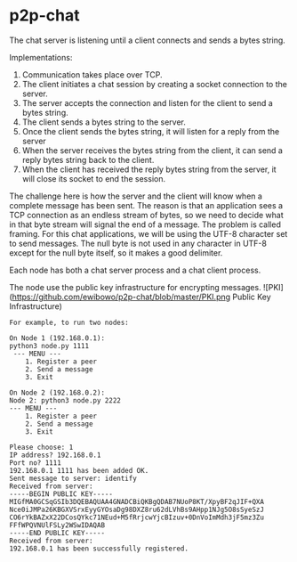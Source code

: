 # p2p-chat

The chat server is listening until a client connects and sends a bytes string.

Implementations:
1.	Communication takes place over TCP.
2.	The client initiates a chat session by creating a socket connection to the server.
3.	The server accepts the connection and listen for the client to send a bytes string.
4.	The client sends a bytes string to the server.
5.	Once the client sends the bytes string, it will listen for a reply from the server
6.	When the server receives the bytes string from the client, it can send a reply bytes string back to the client.
7.	When the client has received the reply bytes string from the server, it will close its socket to end the session.

The challenge here is how the server and the client will know when a complete message has been sent. The reason is that an application sees a TCP connection as an endless stream of bytes, so we need to decide what in that byte stream will signal the end of a message. The problem is called framing. For this chat applications, we will be using the UTF-8 character set to send messages. The null byte is not used in any character in UTF-8 except for the null byte itself, so it makes a good delimiter.

Each node has both a chat server process and a chat client process. 

The node use the public key infrastructure for encrypting messages.
![PKI](https://github.com/ewibowo/p2p-chat/blob/master/PKI.png Public Key Infrastructure)

```
For example, to run two nodes:

On Node 1 (192.168.0.1):
python3 node.py 1111
 --- MENU ---
    1. Register a peer
    2. Send a message
    3. Exit
    
On Node 2 (192.168.0.2):
Node 2: python3 node.py 2222
--- MENU ---
    1. Register a peer
    2. Send a message
    3. Exit
    
Please choose: 1
IP address? 192.168.0.1
Port no? 1111
192.168.0.1 1111 has been added OK.
Sent message to server: identify
Received from server: 
-----BEGIN PUBLIC KEY-----
MIGfMA0GCSqGSIb3DQEBAQUAA4GNADCBiQKBgQDAB7NUoP8KT/XpyBF2qJIF+QXA
Nce0iJMPa26KBGXVSrxEyyGYOsaDg98DXZ8ru62dLVhBs9AHpp1NJg5O8sSyeSzJ
CO6rYkBAZxX22DCosQYkc71NEud+M5fRrjcwYjcBIzuv+0DnVoImMdh3jF5mz3Zu
FFfWPQVNUlFSLy2WSwIDAQAB
-----END PUBLIC KEY-----
Received from server: 
192.168.0.1 has been successfully registered.
```

